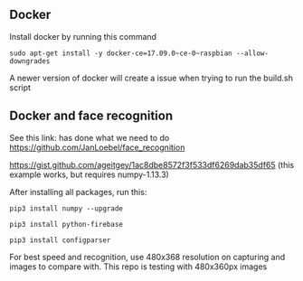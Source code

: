 ## Docker
Install docker by running this command

```sudo apt-get install -y docker-ce=17.09.0~ce-0~raspbian --allow-downgrades```

A newer version of docker will create a issue when trying to run the build.sh script

## Docker and face recognition
See this link: has done what we need to do
https://github.com/JanLoebel/face_recognition


https://gist.github.com/ageitgey/1ac8dbe8572f3f533df6269dab35df65
(this example works, but requires  numpy-1.13.3)

After installing all packages, run this:

```
pip3 install numpy --upgrade
```

```
pip3 install python-firebase
```
```
pip3 install configparser
```

For best speed and recognition, use 480x368 resolution on capturing and images to compare with.
This repo  is testing with 480x360px images
